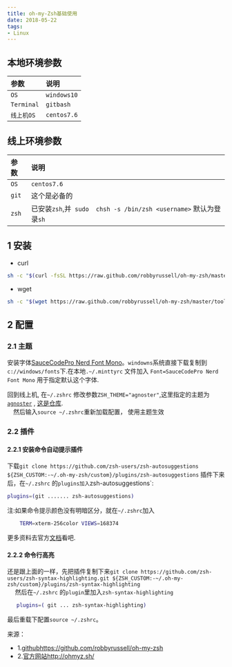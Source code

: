 ```yaml
---
title: oh-my-Zsh基础使用
date: 2018-05-22
tags:
- Linux
---
```


## 本地环境参数

| 参数 | 说明 | 
|:--- | :---|
| `OS` | `windows10`|
| `Terminal` | `gitbash`|
| `线上机OS`| `centos7.6`|


## 线上环境参数

| 参数 | 说明 | 
|:--- | :---|
| `OS`| `centos7.6`|
| `git` | 这个是必备的|
|`zsh` | 已安装`zsh`,并` sudo  chsh -s /bin/zsh <username>` 默认为登录`sh`|



## 1 安装
* curl
```bash
sh -c "$(curl -fsSL https://raw.github.com/robbyrussell/oh-my-zsh/master/tools/install.sh)"
```
* wget
``` bash
sh -c "$(wget https://raw.github.com/robbyrussell/oh-my-zsh/master/tools/install.sh -O -)"
```
<!--more-->

## 2 配置

### 2.1 主题


安装字体[SauceCodePro Nerd Font Mono](https://github.com/ryanoasis/nerd-fonts/releases/download/v2.0.0/SourceCodePro.zip)。`windowns`系统直接下载复制到`c://windows/fonts`下.在本地`.~/.minttyrc` 文件加入 `Font=SauceCodePro Nerd Font Mono` 用于指定默认这个字体.

回到线上机, 在`~/.zshrc` 修改参数`ZSH_THEME="agnoster"`,这里指定的主题为[`agnoster`](https://github.com/agnoster/agnoster-zsh-theme) , [这是仓库](https://github.com/agnoster/agnoster-zsh-theme).  
&emsp;然后输入`source ~/.zshrc`重新加载配置， 使用主题生效

### 2.2 插件

#### 2.2.1 安装命令自动提示插件
下载`git clone https://github.com/zsh-users/zsh-autosuggestions ${ZSH_CUSTOM:-~/.oh-my-zsh/custom}/plugins/zsh-autosuggestions`
插件下来后，在`~/.zshrc` 的`plugins加入`zsh-autosuggestions`:
``` BASH
plugins=(git ....... zsh-autosuggestions)
```
注:如果命令提示颜色没有明暗区分，就在`~/.zshrc`加入
``` bash
	TERM=xterm-256color VIEWS=168374
```
更多资料去官方[文档](https://asciinema.org/a/37390)看吧.

#### 2.2.2 命令行高亮

还是跟上面的一样，先把插件复制下来`git clone https://github.com/zsh-users/zsh-syntax-highlighting.git ${ZSH_CUSTOM:-~/.oh-my-zsh/custom}/plugins/zsh-syntax-highlighting`  
&emsp; 然后在`~/.zshrc` 的`plugin`里加入`zsh-syntax-highlighting`
 ``` bash
 	plugins=( git ... zsh-syntax-highlighting) 
 ```
最后重载下配置`source ~/.zshrc`。



来源：
* 1.[github](https://github.com/robbyrussell/oh-my-zsh)https://github.com/robbyrussell/oh-my-zsh
* 2.[官方网站](http://ohmyz.sh/)http://ohmyz.sh/